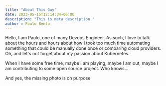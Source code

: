 ```yaml
---
title: "About This Guy"
date: 2023-05-15T12:14:34+06:00
description: "This is meta description."
author : Paulo Bento 
---
```


Hello, I am Paulo, one of many Devops Engineer. As such, I love to talk about the hours and hours about how I took too much time automating something that could be manually done once or comparing cloud providers. Oh, and let's not forget about my passion about Kubernetes.

When I have some free time, maybe I am playing, maybe I am out, maybe I am contributing to some open source project. Who knows...

And yes, the missing photo is on purpose
